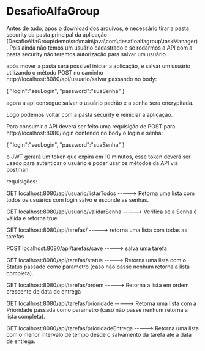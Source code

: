# DesafioAlfaGroup

Antes de tudo, após o download dos arquivos, é necessário tirar a pasta security da pasta principal da aplicação (DesafioAlfaGroup\demo\src\main\java\com\desafioalfagroup\taskManager). Pois ainda não temos um usuário cadastrado e se rodarmos a API com a pasta security não teremos autorização para salvar um usuário.

após mover a pasta será possível iniciar a aplicação, e salvar um usuário utilizando o método POST no caminho http://localhost:8080/api/usuario/salvar
passando no body:

{
    "login":"seuLogin",
    "password":"suaSenha"
}



agora a api consegue salvar o usuário padrão e a senha sera encrypitada.

Logo podemos voltar com a pasta security e reiniciar a aplicação.

Para consumir a API deverá ser feito uma requisição de POST para http://localhost:8080/login contendo no body o login e senha:

{
    "login":"seuLogin",
    "password":"suaSenha"
}

o JWT gerará um token que expira em 10 minutos, esse token deverá ser usado para autenticar o usuário e poder usar os métodos da API via postman.




requisições:

GET   localhost:8080/api/usuario/listarTodos       -----> Retorna uma lista com todos os usuários com login salvo e esconde as senhas.

GET   localhost:8080/api/usuario/validarSenha      -----> Verifica se a Senha é válida e retorna true

GET   localhost:8080/api/tarefas/                  -----> retorna uma lista com todas as tarefas

POST  localhost:8080/api/tarefas/save              -----> salva uma tarefa

GET   localhost:8080/api/tarefas/status            -----> Retorna uma lista com o Status passado como parametro (caso não passe nenhum retorna a lista completa).

GET   localhost:8080/api/tarefas/ordem             -----> Retorna a lista em ordem crescente de data de entrega

GET   localhost:8080/api/tarefas/prioridade        -----> Retorna uma lista com a Prioridade passada como parametro (caso não passe nenhum retorna a lista completa).

GET   localhost:8080/api/tarefas/prioridadeEntrega -----> Retorna uma lista com o menor intervalo de tempo desde o salvamento da tarefa até a data de entrega.




